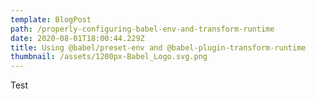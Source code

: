 ```yaml
---
template: BlogPost
path: /properly-configuring-babel-env-and-transform-runtime
date: 2020-08-01T18:00:44.229Z
title: Using @babel/preset-env and @babel-plugin-transform-runtime
thumbnail: /assets/1200px-Babel_Logo.svg.png
---
```

Test
